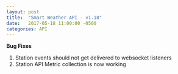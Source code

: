 ```yaml
---
layout: post
title:  "Smart Weather API - v1.18"
date:   2017-05-18 11:00:00 -0500
categories: API
---
```


**Bug Fixes**
1. Station events should not get delivered to websocket listeners
2. Station API Metric collection is now working

